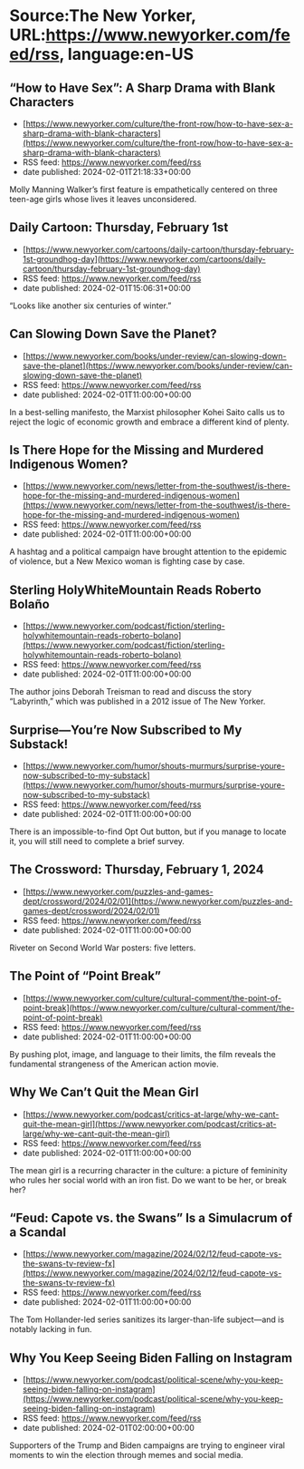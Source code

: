 # Source:The New Yorker, URL:https://www.newyorker.com/feed/rss, language:en-US

## “How to Have Sex”: A Sharp Drama with Blank Characters
 - [https://www.newyorker.com/culture/the-front-row/how-to-have-sex-a-sharp-drama-with-blank-characters](https://www.newyorker.com/culture/the-front-row/how-to-have-sex-a-sharp-drama-with-blank-characters)
 - RSS feed: https://www.newyorker.com/feed/rss
 - date published: 2024-02-01T21:18:33+00:00

Molly Manning Walker’s first feature is empathetically centered on three teen-age girls whose lives it leaves unconsidered.

## Daily Cartoon: Thursday, February 1st
 - [https://www.newyorker.com/cartoons/daily-cartoon/thursday-february-1st-groundhog-day](https://www.newyorker.com/cartoons/daily-cartoon/thursday-february-1st-groundhog-day)
 - RSS feed: https://www.newyorker.com/feed/rss
 - date published: 2024-02-01T15:06:31+00:00

“Looks like another six centuries of winter.”

## Can Slowing Down Save the Planet?
 - [https://www.newyorker.com/books/under-review/can-slowing-down-save-the-planet](https://www.newyorker.com/books/under-review/can-slowing-down-save-the-planet)
 - RSS feed: https://www.newyorker.com/feed/rss
 - date published: 2024-02-01T11:00:00+00:00

In a best-selling manifesto, the Marxist philosopher Kohei Saito calls us to reject the logic of economic growth and embrace a different kind of plenty.

## Is There Hope for the Missing and Murdered Indigenous Women?
 - [https://www.newyorker.com/news/letter-from-the-southwest/is-there-hope-for-the-missing-and-murdered-indigenous-women](https://www.newyorker.com/news/letter-from-the-southwest/is-there-hope-for-the-missing-and-murdered-indigenous-women)
 - RSS feed: https://www.newyorker.com/feed/rss
 - date published: 2024-02-01T11:00:00+00:00

A hashtag and a political campaign have brought attention to the epidemic of violence, but a New Mexico woman is fighting case by case.

## Sterling HolyWhiteMountain Reads Roberto Bolaño
 - [https://www.newyorker.com/podcast/fiction/sterling-holywhitemountain-reads-roberto-bolano](https://www.newyorker.com/podcast/fiction/sterling-holywhitemountain-reads-roberto-bolano)
 - RSS feed: https://www.newyorker.com/feed/rss
 - date published: 2024-02-01T11:00:00+00:00

The author joins Deborah Treisman to read and discuss the story “Labyrinth,” which was published in a 2012 issue of The New Yorker.

## Surprise—You’re Now Subscribed to My Substack!
 - [https://www.newyorker.com/humor/shouts-murmurs/surprise-youre-now-subscribed-to-my-substack](https://www.newyorker.com/humor/shouts-murmurs/surprise-youre-now-subscribed-to-my-substack)
 - RSS feed: https://www.newyorker.com/feed/rss
 - date published: 2024-02-01T11:00:00+00:00

There is an impossible-to-find Opt Out button, but if you manage to locate it, you will still need to complete a brief survey.

## The Crossword: Thursday, February 1, 2024
 - [https://www.newyorker.com/puzzles-and-games-dept/crossword/2024/02/01](https://www.newyorker.com/puzzles-and-games-dept/crossword/2024/02/01)
 - RSS feed: https://www.newyorker.com/feed/rss
 - date published: 2024-02-01T11:00:00+00:00

Riveter on Second World War posters: five letters.

## The Point of “Point Break”
 - [https://www.newyorker.com/culture/cultural-comment/the-point-of-point-break](https://www.newyorker.com/culture/cultural-comment/the-point-of-point-break)
 - RSS feed: https://www.newyorker.com/feed/rss
 - date published: 2024-02-01T11:00:00+00:00

By pushing plot, image, and language to their limits, the film reveals the fundamental strangeness of the American action movie.

## Why We Can’t Quit the Mean Girl
 - [https://www.newyorker.com/podcast/critics-at-large/why-we-cant-quit-the-mean-girl](https://www.newyorker.com/podcast/critics-at-large/why-we-cant-quit-the-mean-girl)
 - RSS feed: https://www.newyorker.com/feed/rss
 - date published: 2024-02-01T11:00:00+00:00

The mean girl is a recurring character in the culture: a picture of femininity who rules her social world with an iron fist. Do we want to be her, or break her?

## “Feud: Capote vs. the Swans” Is a Simulacrum of a Scandal
 - [https://www.newyorker.com/magazine/2024/02/12/feud-capote-vs-the-swans-tv-review-fx](https://www.newyorker.com/magazine/2024/02/12/feud-capote-vs-the-swans-tv-review-fx)
 - RSS feed: https://www.newyorker.com/feed/rss
 - date published: 2024-02-01T11:00:00+00:00

The Tom Hollander-led series sanitizes its larger-than-life subject—and is notably lacking in fun.

## Why You Keep Seeing Biden Falling on Instagram
 - [https://www.newyorker.com/podcast/political-scene/why-you-keep-seeing-biden-falling-on-instagram](https://www.newyorker.com/podcast/political-scene/why-you-keep-seeing-biden-falling-on-instagram)
 - RSS feed: https://www.newyorker.com/feed/rss
 - date published: 2024-02-01T02:00:00+00:00

Supporters of the Trump and Biden campaigns are trying to engineer viral moments to win the election through memes and social media.

